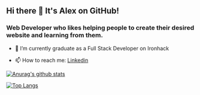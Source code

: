 ## Hi there 👋 It's Alex on GitHub!

### Web Developer who likes helping people to create their desired website and learning from them.

- 🌱 I’m currently graduate as a Full Stack Developer on Ironhack

<!--- 🔭 My latest teamwork project is [Volunt'Hero](https://volunthero.herokuapp.com) -->

- 📫 How to reach me: [Linkedin](https://www.linkedin.com/in/alejandro-olle-ramos)

[![Anurag's github stats](https://github-readme-stats.vercel.app/api?username=alex-olle)](https://github.com/anuraghazra/github-readme-stats)

[![Top Langs](https://github-readme-stats.vercel.app/api/top-langs/?username=alex-olle&layout=compact)](https://github.com/anuraghazra/github-readme-stats)

<!--
**alex-olle/alex-olle** is a ✨ _special_ ✨ repository because its `README.md` (this file) appears on your GitHub profile.

Here are some ideas to get you started:

- 🔭 I’m currently working on ...
- 🌱 I’m currently learning ...
- 👯 I’m looking to collaborate on ...
- 🤔 I’m looking for help with ...
- 💬 Ask me about ...
- 📫 How to reach me: ...
- 😄 Pronouns: ...
- ⚡ Fun fact: ...
-->
